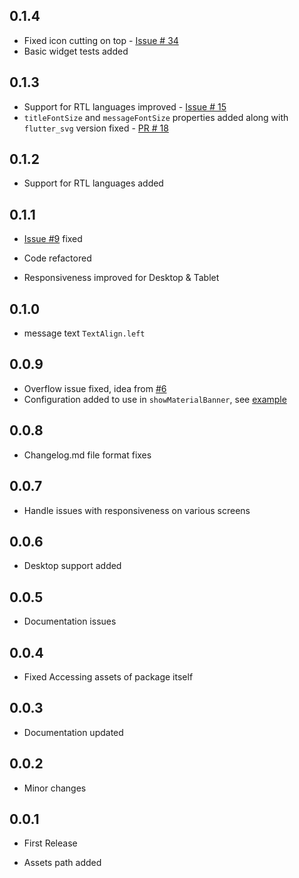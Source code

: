 ## 0.1.4

* Fixed icon cutting on top - [Issue # 34][i34]
* Basic widget tests added

[i34]: https://github.com/mhmzdev/awesome_snackbar_content/issues/34

## 0.1.3

* Support for RTL languages improved - [Issue # 15][i15]
* `titleFontSize` and `messageFontSize` properties added along with `flutter_svg` version fixed - [PR # 18][p18]

[p18]: https://github.com/mhmzdev/awesome_snackbar_content/pull/18
[i15]: https://github.com/mhmzdev/awesome_snackbar_content/issues/15

## 0.1.2

* Support for RTL languages added

## 0.1.1

* [Issue #9][issue-9] fixed

* Code refactored

* Responsiveness improved for Desktop & Tablet

[issue-9]: https://github.com/mhmzdev/awesome_snackbar_content/issues/9

## 0.1.0

* message text `TextAlign.left`

## 0.0.9

* Overflow issue fixed, idea from [#6](pr6)
* Configuration added to use in `showMaterialBanner`, see [example](example/example.dart)

[pr6]:(https://github.com/mhmzdev/awesome_snackbar_content/pull/6)

## 0.0.8

* Changelog.md file format fixes

## 0.0.7

* Handle issues with responsiveness on various screens

## 0.0.6

* Desktop support added

## 0.0.5

* Documentation issues

## 0.0.4

* Fixed Accessing assets of package itself

## 0.0.3

* Documentation updated

## 0.0.2

* Minor changes

## 0.0.1

* First Release

* Assets path added